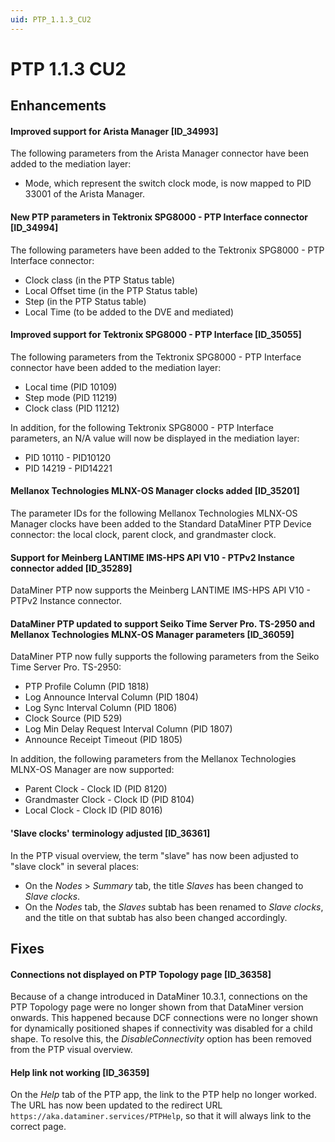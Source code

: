 ```yaml
---
uid: PTP_1.1.3_CU2
---
```


# PTP 1.1.3 CU2

## Enhancements

#### Improved support for Arista Manager [ID_34993]

The following parameters from the Arista Manager connector have been added to the mediation layer:

- Mode, which represent the switch clock mode, is now mapped to PID 33001 of the Arista Manager.

#### New PTP parameters in Tektronix SPG8000 - PTP Interface connector [ID_34994]

The following parameters have been added to the Tektronix SPG8000 - PTP Interface connector:

- Clock class (in the PTP Status table)
- Local Offset time (in the PTP Status table)
- Step (in the PTP Status table)
- Local Time (to be added to the DVE and mediated)

#### Improved support for Tektronix SPG8000 - PTP Interface [ID_35055]

The following parameters from the Tektronix SPG8000 - PTP Interface connector have been added to the mediation layer:

- Local time (PID 10109)
- Step mode (PID 11219)
- Clock class (PID 11212)

In addition, for the following Tektronix SPG8000 - PTP Interface parameters, an N/A value will now be displayed in the mediation layer:

- PID 10110 - PID10120
- PID 14219 - PID14221

#### Mellanox Technologies MLNX-OS Manager clocks added [ID_35201]

The parameter IDs for the following Mellanox Technologies MLNX-OS Manager clocks have been added to the Standard DataMiner PTP Device connector: the local clock, parent clock, and grandmaster clock.

#### Support for Meinberg LANTIME IMS-HPS API V10 - PTPv2 Instance connector added [ID_35289]

DataMiner PTP now supports the Meinberg LANTIME IMS-HPS API V10 - PTPv2 Instance connector.

#### DataMiner PTP updated to support Seiko Time Server Pro. TS-2950 and Mellanox Technologies MLNX-OS Manager parameters [ID_36059]

DataMiner PTP now fully supports the following parameters from the Seiko Time Server Pro. TS-2950:

- PTP Profile Column (PID 1818)
- Log Announce Interval Column  (PID 1804)
- Log Sync Interval Column (PID 1806)
- Clock Source (PID 529)
- Log Min Delay Request Interval Column (PID 1807)
- Announce Receipt Timeout (PID 1805)

In addition, the following parameters from the Mellanox Technologies MLNX-OS Manager are now supported:

- Parent Clock - Clock ID (PID 8120)
- Grandmaster Clock - Clock ID (PID 8104)
- Local Clock - Clock ID (PID 8016)

#### 'Slave clocks' terminology adjusted [ID_36361]

In the PTP visual overview, the term "slave" has now been adjusted to "slave clock" in several places:

- On the *Nodes* > *Summary* tab, the title *Slaves* has been changed to *Slave clocks*.
- On the *Nodes* tab, the *Slaves* subtab has been renamed to *Slave clocks*, and the title on that subtab has also been changed accordingly.

## Fixes

#### Connections not displayed on PTP Topology page [ID_36358]

Because of a change introduced in DataMiner 10.3.1, connections on the PTP Topology page were no longer shown from that DataMiner version onwards. This happened because DCF connections were no longer shown for dynamically positioned shapes if connectivity was disabled for a child shape. To resolve this, the *DisableConnectivity* option has been removed from the PTP visual overview.

#### Help link not working [ID_36359]

On the *Help* tab of the PTP app, the link to the PTP help no longer worked. The URL has now been updated to the redirect URL `https://aka.dataminer.services/PTPHelp`, so that it will always link to the correct page.
